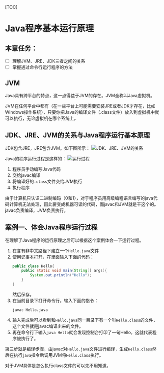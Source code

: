 [TOC]
# Java程序基本运行原理

## 本章任务：

- [ ] 理解JVM、JRE、JDK三者之间的关系
- [ ] 掌握通过命令行运行程序的方法

## JVM
Java具有跨平台的特点，这一点得益于JVM的存在。JVM全称叫Java虚拟机。

JVM在任何平台中都有（在一些平台上可能需要安装JRE或者JDK才存在，比如Windows操作系统），只要你把Java的编译文件（.class文件）放入到虚拟机中就可以执行，无论虚拟机在哪个系统上。

## JDK、JRE、JVM的关系与Java程序运行基本原理
JDK包含JRE，JRE包含JVM。如下图所示：
![JDK、JRE、JVM的关系](https://s2.loli.net/2022/12/27/DA6dqC7jT1rFpvs.png)

Java的程序运行过程是这样的：
![运行过程](https://s2.loli.net/2022/12/27/pBH1uVqja2fn3kR.png)

1. 程序员手动编写Java代码
2. 交给javac编译
3. 将编译好的`.class`文件交给JVM执行
4. 执行程序

由于计算机只认识二进制编码（0和1），对于程序员用高级编程语言编写的java代码计算机无法处理，因此要变成机器可读的代码，而javac和JVM就是干这个的。javac负责编译，JVM负责执行。
## 案例一、体会Java程序运行过程
在理解了Java程序的运行原理之后可以根据这个案例体会一下运行过程。
1. 在含有非中文路径下建立一个`Hello.java`文件
2. 使用记事本打开，在里面输入下面的代码：
    ```java
    public class Hello{
        public static void main(String[] args){
            System.out.println("Hello");
        }
    }
    ```
    然后保存。
3. 在当前目录下打开命令行，输入下面的指令：
    ```bash
    javac Hello.java
    ```
4. 输入完成后可以看到和`Hello.java`同一目录下有一个叫`Hello.class`的文件，这个文件就是javac编译出来的文件。
5. 再在命令行下输入`java Hello`就会发现控制台打印了一句Hello，这就代表程序被执行了。

第三步就是编译步骤，由javac对`Hello.java`文件进行编译，生成`Hello.class`然后在执行`java`指令后调用JVM将`Hello.class`执行。

对于JVM具体是怎么执行class文件的可以先不用知道。